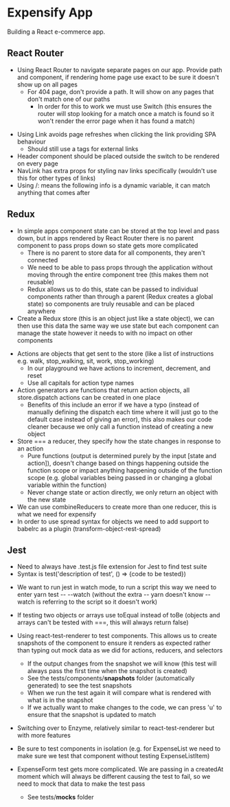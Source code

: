 # Expensify App

Building a React e-commerce app.

## React Router

- Using React Router to navigate separate pages on our app. Provide path and component, if rendering home page use exact to be sure it doesn't show up on all pages
  - For 404 page, don't provide a path. It will show on any pages that don't match one of our paths
    - In order for this to work we must use Switch (this ensures the router will stop looking for a match once a match is found so it won't render the error page when it has found a match)

* Using Link avoids page refreshes when clicking the link providing SPA behaviour
  - Should still use a tags for external links
* Header component should be placed outside the switch to be rendered on every page
* NavLink has extra props for styling nav links specifically (wouldn't use this for other types of links)
* Using /: means the following info is a dynamic variable, it can match anything that comes after

## Redux

- In simple apps component state can be stored at the top level and pass down, but in apps rendered by React Router there is no parent component to pass props down so state gets more complicated
  - There is no parent to store data for all components, they aren't connected
  - We need to be able to pass props through the application without moving through the entire component tree (this makes them not reusable)
  - Redux allows us to do this, state can be passed to individual components rather than through a parent (Redux creates a global state) so components are truly reusable and can be placed anywhere
- Create a Redux store (this is an object just like a state object), we can then use this data the same way we use state but each component can manage the state however it needs to with no impact on other components

* Actions are objects that get sent to the store (like a list of instructions e.g. walk, stop_walking, sit, work, stop_working)
  - In our playground we have actions to increment, decrement, and reset
  * Use all capitals for action type names
* Action generators are functions that return action objects, all store.dispatch actions can be created in one place
  - Benefits of this include an error if we have a typo (instead of manually defining the dispatch each time where it will just go to the default case instead of giving an error), this also makes our code cleaner because we only call a function instead of creating a new object
* Store === a reducer, they specify how the state changes in response to an action
  - Pure functions (output is determined purely by the input [state and action]), doesn't change based on things happening outside the function scope or impact anything happening outside of the function scope (e.g. global variables being passed in or changing a global variable within the function)
  - Never change state or action directly, we only return an object with the new state
* We can use combineReducers to create more than one reducer, this is what we need for expensify
* In order to use spread syntax for objects we need to add support to babelrc as a plugin (transform-object-rest-spread)

## Jest

- Need to always have .test.js file extension for Jest to find test suite
- Syntax is test('description of test', () => {code to be tested})

* We want to run jest in watch mode, to run a script this way we need to enter yarn test -- --watch (without the extra -- yarn doesn't know --watch is referring to the script so it doesn't work)
* If testing two objects or arrays use toEqual instead of toBe (objects and arrays can't be tested with ===, this will always return false)

* Using react-test-renderer to test components. This allows us to create snapshots of the component to ensure it renders as expected rather than typing out mock data as we did for actions, reducers, and selectors

  - If the output changes from the snapshot we will know (this test will always pass the first time when the snapshot is created)

  * See the tests/components/**snapshots** folder (automatically generated) to see the test snapshots
  * When we run the test again it will compare what is rendered with what is in the snapshot
  * If we actually want to make changes to the code, we can press 'u' to ensure that the snapshot is updated to match

* Switching over to Enzyme, relatively similar to react-test-renderer but with more features
* Be sure to test components in isolation (e.g. for ExpenseList we need to make sure we test that component without testing ExpenseListItem)

* ExpenseForm test gets more complicated. We are passing in a createdAt moment which will always be different causing the test to fail, so we need to mock that data to make the test pass
  - See tests/**mocks** folder
